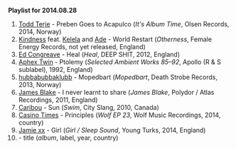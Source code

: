 **Playlist for 2014.08.28**

1. [Todd Terje](http://musicbrainz.org/artist/a0cded3a-4ca3-4ddb-8e46-ed9037f30aea) - Preben Goes to Acapulco (_It's Album Time_, Olsen Records, 2014, Norway)
2. [Kindness](http://musicbrainz.org/artist/71828a18-b630-4f50-8f75-51e71d31b807) feat. [Kelela](http://musicbrainz.org/artist/3599cf21-2ed3-405d-a1f1-b52ff7b28df8) and [Ade](http://musicbrainz.org/artist/399ae9ed-1817-41f7-bb8e-6f952f1ee935) - World Restart (_Otherness_, Female Energy Records, not yet released, England)
3. [Ed Congreave](http://musicbrainz.org/artist/25309937-2515-4089-af40-b37ce81c7700) - Heal (_Heal_, DEEP SHIT, 2012, England)
4. [Aphex Twin](http://musicbrainz.org/artist/f22942a1-6f70-4f48-866e-238cb2308fbd) - Ptolemy (_Selected Ambient Works 85–92_, Apollo (R & S sublabel), 1992, England)
5. [hubbabubbaklubb](http://musicbrainz.org/artist/9c77bbce-b056-4eff-85e7-aa6b945f9fe1) - Mopedbart (_Mopedbart_, Death Strobe Records, 2013, Norway)
6. [James Blake](http://musicbrainz.org/artist/8dc08b1f-e393-4f85-a5dd-300f7693a8b8) - I never learnt to share (_James Blake_, Polydor / Atlas Recordings, 2011, England)
7. [Caribou](http://musicbrainz.org/artist/735e3514-a8ae-401f-af3b-6300df1b8d2c) - Sun (_Swim_, City Slang, 2010, Canada)
8. [Casino Times](http://musicbrainz.org/artist/7b1d74aa-29b4-46d0-ab3f-54bc80c0b804) - Principles (_Wolf EP 23_, Wolf Music Recordings, 2014, country)
9. [Jamie xx](http://musicbrainz.org/artist/d1515727-4a93-4c0d-88cb-d7a9fce01879) - Girl (_Girl / Sleep Sound_, Young Turks, 2014, England)
10. []() - title (_album_, label, year, country)
